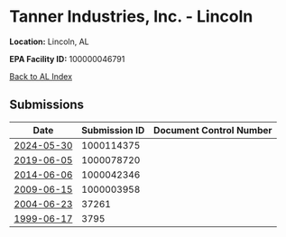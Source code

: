 # Tanner Industries, Inc. - Lincoln

**Location:** Lincoln, AL

**EPA Facility ID:** 100000046791

[Back to AL Index](../../index.md)

## Submissions

| Date | Submission ID | Document Control Number |
|------|--------------|-------------------------|
| [2024-05-30](submissions/1000114375.md) | 1000114375 |  |
| [2019-06-05](submissions/1000078720.md) | 1000078720 |  |
| [2014-06-06](submissions/1000042346.md) | 1000042346 |  |
| [2009-06-15](submissions/1000003958.md) | 1000003958 |  |
| [2004-06-23](submissions/37261.md) | 37261 |  |
| [1999-06-17](submissions/3795.md) | 3795 |  |
